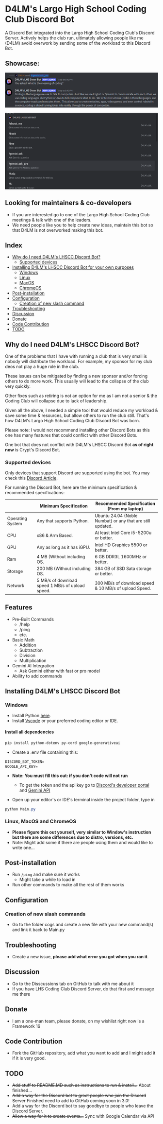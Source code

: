 # D4LM's Largo High School Coding Club Discord Bot
A Discord Bot integrated into the Largo High School Coding Club's Discord Server. Actively helps the club run, ultimately allowing people like me (D4LM) avoid overwork by sending some of the workload to this Discord Bot.

## Showcase:
![The user asking what is the meaning of coding.](photos/WhatIsTheMeaningOfCoding.png)

![The slash command toolbar for the bot.](photos/ComandPanelDiscordBot.png)

## Looking for maintainers & co-developers
* If you are interested go to one of the Largo High School Coding Club meetings & talk with one of the leaders.
* We need people like you to help create new ideas, maintain this bot so that D4LM is not overworked making this bot.

## Index
* [Why do I need D4LM's LHSCC Discord Bot?](#why-do-i-need-d4lms-lhscc-discord-bot)
  * [Supported devices](#supported-architecture--devices)
* [Installing D4LM's LHSCC Discord Bot for your own purposes](#installing-d4lms-lhscc-discord-bot)
  * [Windows](#windows-)
  * [Linux](#linux-macos-and-chromeos)
  * [MacOS](#linux-macos-and-chromeos)
  * [ChromeOS](#linux-macos-and-chromeos)
* [Post-installation](#post-installation)
* [Configuration](#configuration)
  * [Creation of new slash command](#creation-of-new-slash-commands)
* [Troubleshooting](#troubleshooting)
* [Discussion](#discussion)
* [Donate](#donate)
* [Code Contribution](#code-contribution)
* [TODO](#todo)

## Why do I need D4LM's LHSCC Discord Bot?
One of the problems that I have with running a club that is very small is nobody will distribute the workload. For example, my sponsor for my club deos not play a huge role in the club. 

These issues can be mitigated by finding a new sponsor and/or forcing others to do more work. This usually will lead to the collapse of the club very quickly.

Other fixes such as retiring is not an option for me as I am not a senior & the Coding Club will collapse due to lack of leadership.

Given all the above, I needed a simple tool that would reduce my workload & save some time & resources, but allow others to run the club still. That's how D4LM's Largo High School Coding Club Discord Bot was born.

Please note: I would not recommend installing other Discord Bots as this one has many features that could conflict with other Discord Bots.

One bot that does not conflict with D4LM's LHSCC Discord Bot **as of right now** is Crypt's Discord Bot.

### Supported devices
Only devices that support Discord are supported using the bot. You may check this [Discord Article](https://support.discord.com/hc/en-us/articles/213491697-What-are-the-OS-system-requirements-for-Discord).

For running the Discord Bot, here are the minimum specification & recommended specifications:

|                  | Minimum Specification                            | Recommended Specification (From my laptop)                 |
|------------------|--------------------------------------------------|------------------------------------------------------------|
| Operating System | Any that supports Python.                        | Ubuntu 24.04 (Noble Numbat) or any that are still updated. |
| CPU              | x86 & Arm Based.                                 | At least Intel Core i5-5200u or better.                    |
| GPU              | Any as long as it has iGPU.                      | Intel HD Graphics 5500 or better.                          |
| Ram              | 4 MB (Without including OS.                      | 6 GB DDR3L 1600MHz or better.                              |
| Storage          | 200 MB (Without including OS.                    | 384 GB of SSD Sata storage or better.                      |
| Network          | 5 MB/s of download speed 1 MB/s of upload speed. | 300 MB/s of download speed & 10 MB/s of upload Speed.      |

## Features
* Pre-Built Commands
  * /help
  * /ping
  * etc.
* Basic Math
  * Addition
  * Subtraction
  * Division
  * Multiplication
* Gemini AI Integration
  * Ask Gemini either with fast or pro model
* Ability to add commands

## Installing D4LM's LHSCC Discord Bot

### Windows 
* Install Python [here](https://www.python.org/).
* Install [Vscode](https://code.visualstudio.com/) or your preferred coding editor or IDE.
#### Install all dependencies
```PowerShell
pip install python-dotenv py-cord google-generativeai
```
* Create a .env file containing this:
``` 
DISCORD_BOT_TOKEN=
GOOGLE_API_KEY=
```
* **Note: You must fill this out: if you don't code will not run**
  * To get the token and the api key go to [Discord's developer portal](https://developers.discord.com) and [Gemini API](https://makersuite.google.com/app/apikey)
  
* Open up your editor's or IDE's terminal inside the project folder, type in
``` PowerShell
python Main.py
```
### Linux, MacOS and ChromeOS
* **Please figure this out yourself, very similar to Window's instruction but there are some differences due to distro, versions, etc.** 
* Note: Might add some if there are people using them and would like to write one...

## Post-installation
* Run ```/ping``` and make sure it works
  * Might take a while to load in
* Run other commands to make all the rest of them works

## Configuration
### Creation of new slash commands
* Go to the folder cogs and create a new file  with your new command(s) and link it back to Main.py

## Troubleshooting
* Create a new issue, **please add what error you got when you ran it**.

## Discussion
* Go to the Disscussions tab on GitHub to talk with me about it
* If you have LHS Coding Club Discord Server, do that first and message me there

## Donate
* I am a one-man team, please donate, on my wishlist right now is a Framework 16

## Code Contribution
* Fork the GitHub repository, add what you want to add and I might add it if it is very good.
## TODO
* ~~Add stuff to README.MD such as instructions to run & install...~~ About finished...
* ~~Add a way for the Discord bot to greet people who join the Discord Server~~ Finished need to add to GitHub coming soon in 3.0!
* Add a way for the Discord bot to say goodbye to people who leave the Discord Server.
* ~~Allow a way for it to create events...~~ Sync with Google Calendar via API
